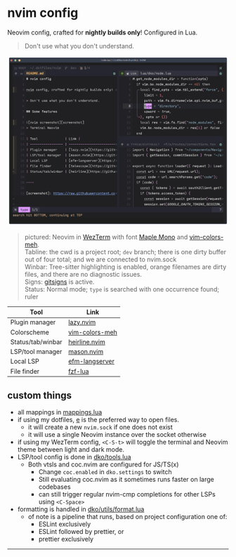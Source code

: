 # nvim config

Neovim config, crafted for **nightly builds only**! Configured in Lua.

> Don't use what you don't understand.

![nvim screenshot][screenshot]

> pictured: Neovim in [WezTerm] with font [Maple Mono] and [vim-colors-meh].  
> Tabline: the cwd is a project root; `dev` branch; there is one dirty buffer out of four total; and we are connected to nvim.sock  
> Winbar: Tree-sitter highlighting is enabled, orange filenames are dirty files, and there are no diagnostic issues.  
> Signs: [gitsigns] is active.  
> Status: Normal mode; `type` is searched with one occurrence found; ruler

| Tool              | Link             |
| ----------------- | ---------------- |
| Plugin manager    | [lazy.nvim]      |
| Colorscheme       | [vim-colors-meh] |
| Status/tab/winbar | [heirline.nvim]  |
| LSP/tool manager  | [mason.nvim]     |
| Local LSP         | [efm-langserver] |
| File finder       | [fzf-lua]        |

## custom things

- all mappings in [mappings.lua](./lua/dko/mappings.lua)
- if using my dotfiles, [e](../bin/e) is the preferred way to open files.
  - it will create a new `nvim.sock` if one does not exist
  - it will use a single Neovim instance over the socket otherwise
- if using my WezTerm config, `<C-S-t>` will toggle the terminal and Neovim
  theme between light and dark mode.
- LSP/tool config is done in [dko/tools.lua](.lua/dko/tools.lua)
  - Both vtsls and coc.nvim are configured for JS/TS(x)
    - Change `coc.enabled` in `dko.settings` to switch
    - Still evaluating coc.nvim as it sometimes runs faster on large codebases
    - can still trigger regular nvim-cmp completions for other LSPs using
      `<C-Space>`
- formatting is handled in [dko/utils/format.lua](./lua/dko/utils/format.lua)
  - of note is a pipeline that runs, based on project configuration one of:
    - ESLint exclusively
    - ESLint followed by prettier, or
    - prettier exclusively

---

[screenshot]: https://raw.githubusercontent.com/davidosomething/dotfiles/dev/meta/nvim-potatosff.png
[Maple Mono]: https://github.com/subframe7536/maple-font
[lazy.nvim]: https://github.com/folke/lazy.nvim
[gitsigns]: https://github.com/lewis6991/gitsigns.nvim
[vim-colors-meh]: https://github.com/davidosomething/vim-colors-meh
[mason.nvim]: https://github.com/mason-org/mason.nvim
[efm-langserver]: https://github.com/mattn/efm-langserver
[fzf-lua]: https://github.com/ibhagwan/fzf-lua
[heirline.nvim]: https://github.com/rebelot/heirline.nvim
[WezTerm]: https://github.com/wez/wezterm
